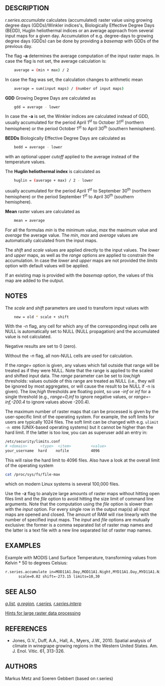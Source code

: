 ## DESCRIPTION

*r.series.accumulate* calculates (accumulated) raster value using
growing degree days (GDDs)/Winkler indices's, Biologically Effective
Degree Days (BEDD), Huglin heliothermal indices or an average approach
from several input maps for a given day. Accumulation of e.g.
degree-days to growing degree days (GDDs) can be done by providing a
*basemap* with GDDs of the previous day.

The flag **-a** determines the average computation of the input raster
maps. In case the flag is not set, the average calculation is:

```bash
    average = (min + max) / 2
```

In case the flag was set, the calculation changes to arithmetic mean

```bash
    average = sum(input maps) / (number of input maps)
```

**GDD** Growing Degree Days are calculated as

```bash
    gdd = average - lower
```

In case the **-a** is set, the Winkler indices are calculated instead of
GDD, usually accumulated for the period April 1<sup>st</sup> to October
31<sup>st</sup> (northern hemisphere) or the period October
1<sup>st</sup> to April 30<sup>th</sup> (southern hemisphere).

**BEDDs** Biologically Effective Degree Days are calculated as

```bash
    bedd = average - lower
```

with an optional upper *cutoff* applied to the average instead of the
temperature values.

The **Huglin heliothermal index** is calculated as

```bash
    huglin = (average + max) / 2 - lower
```

usually accumulated for the period April 1<sup>st</sup> to September
30<sup>th</sup> (northern hemisphere) or the period September
1<sup>st</sup> to April 30<sup>th</sup> (southern hemisphere).

**Mean** raster values are calculated as

```bash
    mean = average
```

For all the formulas *min* is the minimum value, *max* the maximum value
and *average* the average value. The *min*, *max* and *average* values
are automatically calculated from the input maps.

The *shift* and *scale* values are applied directly to the input values.
The *lower* and *upper* maps, as well as the *range* options are applied
to constrain the accumulation. In case the *lower* and *upper* maps are
not provided the *limits* option with default values will be applied.

If an existing map is provided with the *basemap* option, the values of
this map are added to the output.

## NOTES

The *scale* and *shift* parameters are used to transform input values
with

```bash
    new = old * scale + shift
```

With the *-n* flag, any cell for which any of the corresponding input
cells are NULL is automatically set to NULL (NULL propagation) and the
accumulated value is not calculated.

Negative results are set to 0 (zero).

Without the *-n* flag, all non-NULL cells are used for calculation.

If the *range=* option is given, any values which fall outside that
range will be treated as if they were NULL. Note that the range is
applied to the scaled and shifted input data. The *range* parameter can
be set to *low,high* thresholds: values outside of this range are
treated as NULL (i.e., they will be ignored by most aggregates, or will
cause the result to be NULL if -n is given). The *low,high* thresholds
are floating point, so use *-inf* or *inf* for a single threshold (e.g.,
*range=0,inf* to ignore negative values, or *range=-inf,-200.4* to
ignore values above -200.4).

The maximum number of raster maps that can be processed is given by the
user-specific limit of the operating system. For example, the soft
limits for users are typically 1024 files. The soft limit can be changed
with e.g. `ulimit -n 4096` (UNIX-based operating systems) but it cannot
be higher than the hard limit. If the latter is too low, you can as
superuser add an entry in:

```bash
/etc/security/limits.conf
# <domain>      <type>  <item>         <value>
your_username  hard    nofile          4096
```

This will raise the hard limit to 4096 files. Also have a look at the
overall limit of the operating system

```bash
cat /proc/sys/fs/file-max
```

which on modern Linux systems is several 100,000 files.

Use the **-z** flag to analyze large amounts of raster maps without
hitting open files limit and the *file* option to avoid hitting the size
limit of command line arguments. Note that the computation using the
*file* option is slower than with the *input* option. For every single
row in the output map(s) all input maps are opened and closed. The
amount of RAM will rise linearly with the number of specified input
maps. The *input* and *file* options are mutually exclusive: the former
is a comma separated list of raster map names and the latter is a text
file with a new line separated list of raster map names.

## EXAMPLES

Example with MODIS Land Surface Temperature, transforming values from
Kelvin \* 50 to degrees Celsius:

```bash
r.series.accumulate in=MOD11A1.Day,MOD11A1.Night,MYD11A1.Day,MYD11A1.Night out=MCD11A1.GDD \
      scale=0.02 shift=-273.15 limits=10,30
```

## SEE ALSO

*[g.list](g.list.md), [g.region](g.region.md), [r.series](r.series.md),
[r.series.interp](r.series.interp.md)*

[Hints for large raster data
processing](https://grasswiki.osgeo.org/wiki/Large_raster_data_processing)

## REFERENCES

- Jones, G.V., Duff, A.A., Hall, A., Myers, J.W., 2010. Spatial analysis
  of climate in winegrape growing regions in the Western United States.
  Am. J. Enol. Vitic. 61, 313-326.

## AUTHORS

Markus Metz and Soeren Gebbert (based on r.series)
